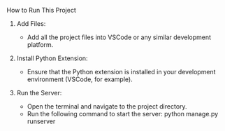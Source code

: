 How to Run This Project

1. Add Files:
   - Add all the project files into VSCode or any similar development platform.

2. Install Python Extension:
   - Ensure that the Python extension is installed in your development environment (VSCode, for example).

3. Run the Server:
   - Open the terminal and navigate to the project directory.
   - Run the following command to start the server:
     python manage.py runserver
